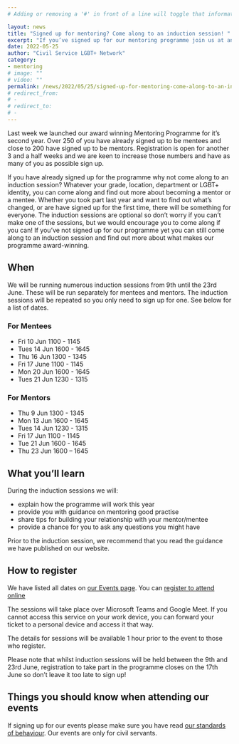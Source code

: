 ```yaml
---
# Adding or removing a '#' in front of a line will toggle that information off and on from being processed. 

layout: news
title: "Signed up for mentoring? Come along to an induction session! "
excerpt: "If you’ve signed up for our mentoring programme join us at an induction session and learn more about being a mentee or mentor."
date: 2022-05-25
author: "Civil Service LGBT+ Network"
category: 
- mentoring
# image: ""
# video: ""
permalink: /news/2022/05/25/signed-up-for-mentoring-come-along-to-an-induction-session-
# redirect_from: 
# - 
# redirect_to: 
# - 
---
```


Last week we launched our award winning Mentoring Programme for it’s second year. Over 250 of you have already signed up to be mentees and close to 200 have signed up to be mentors. Registration is open for another 3 and a half weeks and we are keen to increase those numbers and have as many of you as possible sign up. 

If you have already signed up for the programme why not come along to an induction session? Whatever your grade, location, department or LGBT+ identity, you can come along and find out more about becoming a mentor or a mentee. Whether you took part last year and want to find out what’s changed, or are have signed up for the first time, there will be something for everyone. The induction sessions are optional so don’t worry if you can’t make one of the sessions, but we would encourage you to come along if you can! If you’ve not signed up for our programme yet you can still come along to an induction session and find out more about what makes our programme award-winning.  

## When

We will be running numerous induction sessions from 9th until the 23rd June. These will be run separately for mentees and mentors. The induction sessions will be repeated so you only need to sign up for one. See below for a list of dates. 

### For Mentees 

- Fri 10 Jun 1100 - 1145 
- Tues 14 Jun 1600 - 1645
- Thu 16 Jun 1300 - 1345 
- Fri 17 June 1100 - 1145 
- Mon 20 Jun 1600 - 1645
- Tues 21 Jun 1230 - 1315

### For Mentors 

- Thu 9 Jun 1300 - 1345  
- Mon 13 Jun 1600 - 1645
- Tues 14 Jun 1230 - 1315
- Fri 17 Jun 1100 - 1145
- Tue 21 Jun 1600 - 1645 
- Thu 23 Jun 1600 – 1645 

## What you’ll learn

During the induction sessions we will:

- explain how the programme will work this year
- provide you with guidance on mentoring good practise   
- share tips for building your relationship with your mentor/mentee
- provide a chance for you to ask any questions you might have

Prior to the induction session, we recommend that you read the guidance we have published on our website.

## How to register

We have listed all dates on [our Events page](/events). You can [register to attend online](https://docs.google.com/forms/d/e/1FAIpQLSfCgd-X9fG9cmXgb4EyUpIWRSo3yxck_b2l6gFLT72dGuOycw/viewform)

The sessions will take place over Microsoft Teams and Google Meet. If you cannot access this service on your work device, you can forward your ticket to a personal device and access it that way. 

The details for sessions will be available 1 hour prior to the event to those who register. 

Please note that whilst induction sessions will be held between the 9th and 23rd June, registration to take part in the programme closes on the 17th June so don’t leave it too late to sign up!

## Things you should know when attending our events

If signing up for our events please make sure you have read [our standards of behaviour](https://www.civilservice.lgbt/events/standards-of-behaviour). Our events are only for civil servants. 
